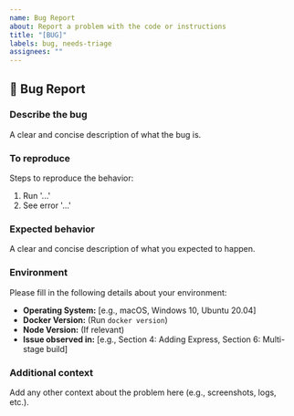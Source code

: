 ```yaml
---
name: Bug Report
about: Report a problem with the code or instructions
title: "[BUG]"
labels: bug, needs-triage
assignees: ""
---
```


## 🐛 Bug Report

### Describe the bug

A clear and concise description of what the bug is.

### To reproduce

Steps to reproduce the behavior:

1. Run '...'
2. See error '...'

### Expected behavior

A clear and concise description of what you expected to happen.

### Environment

Please fill in the following details about your environment:

- **Operating System:** [e.g., macOS, Windows 10, Ubuntu 20.04]
- **Docker Version:** (Run `docker version`)
- **Node Version:** (If relevant)
- **Issue observed in:** [e.g., Section 4: Adding Express, Section 6: Multi-stage build]

### Additional context

Add any other context about the problem here (e.g., screenshots, logs, etc.).
